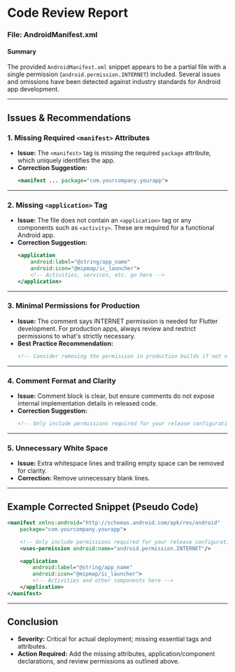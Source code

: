 # Code Review Report

### File: AndroidManifest.xml

#### Summary
The provided `AndroidManifest.xml` snippet appears to be a partial file with a single permission (`android.permission.INTERNET`) included. Several issues and omissions have been detected against industry standards for Android app development.

---

## Issues & Recommendations

### 1. **Missing Required `<manifest>` Attributes**
- **Issue:** The `<manifest>` tag is missing the required `package` attribute, which uniquely identifies the app.
- **Correction Suggestion:**
    ```xml
    <manifest ... package="com.yourcompany.yourapp">
    ```

---

### 2. **Missing `<application>` Tag**
- **Issue:** The file does not contain an `<application>` tag or any components such as `<activity>`. These are required for a functional Android app.
- **Correction Suggestion:**
    ```xml
    <application
        android:label="@string/app_name"
        android:icon="@mipmap/ic_launcher">
        <!-- Activities, services, etc. go here -->
    </application>
    ```

---

### 3. **Minimal Permissions for Production**
- **Issue:** The comment says INTERNET permission is needed for Flutter development. For production apps, always review and restrict permissions to what's strictly necessary.
- **Best Practice Recommendation:**
    ```xml
    <!-- Consider removing the permission in production builds if not needed -->
    ```

---

### 4. **Comment Format and Clarity**
- **Issue:** Comment block is clear, but ensure comments do not expose internal implementation details in released code.
- **Correction Suggestion:**
    ```xml
    <!-- Only include permissions required for your release configuration. -->
    ```

---

### 5. **Unnecessary White Space**
- **Issue:** Extra whitespace lines and trailing empty space can be removed for clarity.
- **Correction:**
    Remove unnecessary blank lines.

---

## Example Corrected Snippet (Pseudo Code)

```xml
<manifest xmlns:android="http://schemas.android.com/apk/res/android"
    package="com.yourcompany.yourapp">

    <!-- Only include permissions required for your release configuration. -->
    <uses-permission android:name="android.permission.INTERNET"/>

    <application
        android:label="@string/app_name"
        android:icon="@mipmap/ic_launcher">
        <!-- Activities and other components here -->
    </application>
</manifest>
```

---

## **Conclusion**
- **Severity:** Critical for actual deployment; missing essential tags and attributes.
- **Action Required:** Add the missing attributes, application/component declarations, and review permissions as outlined above.  

